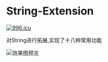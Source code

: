 # String-Extension
[![996.icu](https://img.shields.io/badge/link-996.icu-red.svg)](https://996.icu)

对String进行拓展,实现了十八种常用功能

![效果图预览](https://github.com/WangLiquan/String-Extension/raw/master/images/demonstration.jpg)
